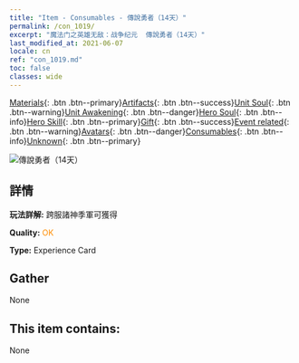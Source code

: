 ```yaml
---
title: "Item - Consumables - 傳說勇者（14天）"
permalink: /con_1019/
excerpt: "魔法门之英雄无敌：战争纪元  傳說勇者（14天）"
last_modified_at: 2021-06-07
locale: cn
ref: "con_1019.md"
toc: false
classes: wide
---
```

 [Materials](/ItemsCN/){: .btn .btn--primary}[Artifacts](/ItemsCN/Artifacts/){: .btn .btn--success}[Unit Soul](/ItemsCN/UnitSoul/){: .btn .btn--warning}[Unit Awakening](/ItemsCN/UnitAwakening/){: .btn .btn--danger}[Hero Soul](/ItemsCN/HeroSoul/){: .btn .btn--info}[Hero Skill](/ItemsCN/HeroSkill/){: .btn .btn--primary}[Gift](/ItemsCN/Gift/){: .btn .btn--success}[Event related](/ItemsCN/Events/){: .btn .btn--warning}[Avatars](/ItemsCN/Avatars/){: .btn .btn--danger}[Consumables](/ItemsCN/Consumables/){: .btn .btn--info}[Unknown](/ItemsCN/Unknown/){: .btn .btn--primary}

 ![傳說勇者（14天）](/images/a/avatarFrame_61.png)

## 詳情
 **玩法詳解:** 跨服諸神季軍可獲得

 **Quality:** <span style="color: #FF8C00">OK</span>

 **Type:** Experience Card

## Gather

  None

## This item contains:

  None

